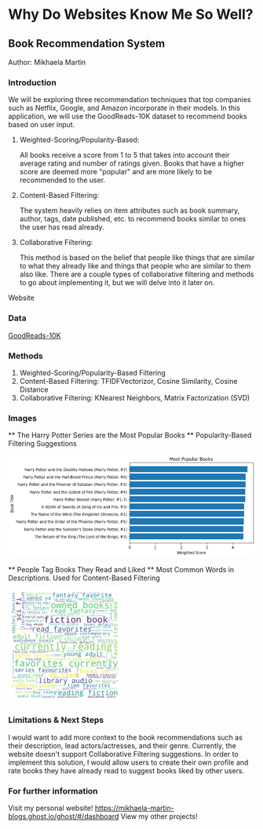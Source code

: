 # Why Do Websites Know Me So Well?

## Book Recommendation System
Author: Mikhaela Martin


### Introduction
We will be exploring three recommendation techniques that top companies such as Netflix, Google, and Amazon incorporate in their models. In this application, we will use the GoodReads-10K dataset to recommend books based on user input.

1. Weighted-Scoring/Popularity-Based:

    All books receive a score from 1 to 5 that takes into account their average rating and number of ratings given. Books that have a higher score are deemed more "popular" and are more likely to be recommended to the user.

2. Content-Based Filtering:

    The system heavily relies on item attributes such as book summary, author, tags, date published, etc. to recommend books similar to ones the user has read already. 

3. Collaborative Filtering:

    This method is based on the belief that people like things that are similar to what they already like and things that people who are similar to them also like. There are a couple types of collaborative filtering and methods to go about implementing it, but we will delve into it later on.

Website

### Data
[GoodReads-10K](https://www.kaggle.com/zygmunt/goodbooks-10k)

### Methods

1. Weighted-Scoring/Popularity-Based Filtering
2. Content-Based Filtering: TFIDFVectorizor, Cosine Similarity, Cosine Distance
3. Collaborative Filtering: KNearest Neighbors, Matrix Factorization (SVD)

### Images

** The Harry Potter Series are the Most Popular Books ** 
Popularity-Based Filtering Suggestions

![](notebooks/popularity_based_hist.png "Title")

** People Tag Books They Read and Liked **
Most Common Words in Descriptions. Used for Content-Based Filtering

![](notebooks/content_based_wordcloud.png "Title")

### Limitations & Next Steps
I would want to add more context to the book recommendations such as their description, lead actors/actresses, and their genre.
Currently, the website doesn't support Collaborative Filtering suggestions. In order to implement this solution, I would allow users to create their own profile and rate books they have already read to suggest books liked by other users.

### For further information
Visit my personal website! 
https://mikhaela-martin-blogs.ghost.io/ghost/#/dashboard
View my other projects!


